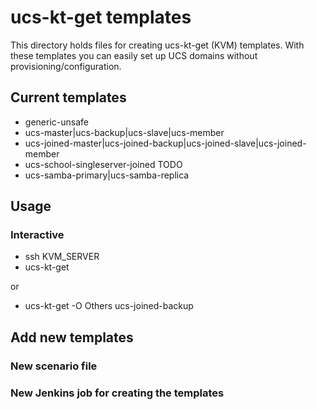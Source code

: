 # ucs-kt-get templates

This directory holds files for creating ucs-kt-get (KVM) templates. With these
templates you can easily set up UCS domains without
provisioning/configuration.

## Current templates

- generic-unsafe
- ucs-master|ucs-backup|ucs-slave|ucs-member
- ucs-joined-master|ucs-joined-backup|ucs-joined-slave|ucs-joined-member
- ucs-school-singleserver-joined TODO
- ucs-samba-primary|ucs-samba-replica

## Usage

### Interactive

- ssh KVM_SERVER
- ucs-kt-get 

or

- ucs-kt-get -O Others ucs-joined-backup

## Add new templates

### New scenario file

### New Jenkins job for creating the templates
